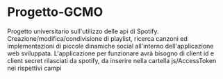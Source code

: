 # Progetto-GCMO
Progetto universitario sull'utilizzo delle api di Spotify. Creazione/modifica/condivisione di playlist, ricerca canzoni ed implementazioni di piccole dinamiche social all'interno dell'applicazione web sviluppata.
L'applicazione per funzionare avrà bisogno di client id e client secret rilasciati da spotify, da inserire nella cartella js/AccessToken nei rispettivi campi
